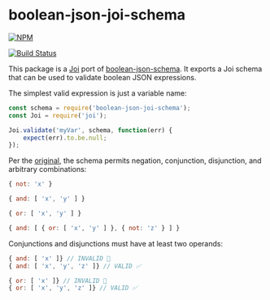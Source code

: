 # boolean-json-joi-schema

[![NPM](https://nodei.co/npm/boolean-json-joi-schema.png)](https://npmjs.org/package/boolean-json-joi-schema)

[![Build Status](https://travis-ci.org/RobertHerhold/boolean-json-joi-schema.svg?branch=master)](https://travis-ci.org/RobertHerhold/boolean-json-joi-schema)

This package is a [Joi](https://github.com/hapijs/joi) port of [boolean-json-schema](https://github.com/kemitchell/boolean-json-schema.json). It exports a Joi schema that can be used to validate boolean JSON expressions.

The simplest valid expression is just a variable name:

```javascript
const schema = require('boolean-json-joi-schema');
const Joi = require('joi');

Joi.validate('myVar', schema, function(err) {
    expect(err).to.be.null;
});
```

Per the [original](https://github.com/kemitchell/boolean-json-schema.json), the schema permits negation, conjunction, disjunction, and arbitrary combinations:

```javascript
{ not: 'x' }

{ and: [ 'x', 'y' ] }

{ or: [ 'x', 'y' ] }

{ and: [ { or: [ 'x', 'y' ] }, { not: 'z' } ] }
```

Conjunctions and disjunctions must have at least two operands:

```javascript
{ and: [ 'x' ]} // INVALID 🚫
{ and: [ 'x', 'y', 'z' ]} // VALID ✅

{ or: [ 'x' ]} // INVALID 🚫
{ or: [ 'x', 'y', 'z' ]} // VALID ✅
```
